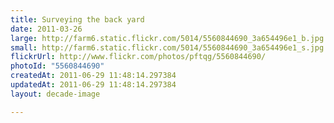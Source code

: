 ```yaml
---
title: Surveying the back yard
date: 2011-03-26
large: http://farm6.static.flickr.com/5014/5560844690_3a654496e1_b.jpg
small: http://farm6.static.flickr.com/5014/5560844690_3a654496e1_s.jpg
flickrUrl: http://www.flickr.com/photos/pftqg/5560844690/
photoId: "5560844690"
createdAt: 2011-06-29 11:48:14.297384
updatedAt: 2011-06-29 11:48:14.297384
layout: decade-image

---
```


